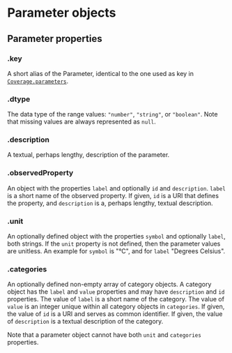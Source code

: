 # Parameter objects

## Parameter properties

### .key

A short alias of the Parameter, identical to the one used as key in [`Coverage.parameters`](Coverage.md#parameters).

### .dtype

The data type of the range values: `"number"`, `"string"`, or `"boolean"`. Note that missing values are always represented as `null`.

### .description

A textual, perhaps lengthy, description of the parameter.

### .observedProperty

An object with the properties `label` and optionally `id` and `description`. `label` is a short name of the observed property. If given, `id` is a URI that defines the property, and `description` is a, perhaps lengthy, textual description.

### .unit

An optionally defined object with the properties `symbol` and optionally `label`, both strings. If the `unit` property is not defined, then the parameter values are unitless. An example for `symbol` is "°C", and for `label` "Degrees Celsius".

### .categories

An optionally defined non-empty array of category objects. A category object has the `label` and `value` properties and may have `description` and `id` properties. The value of `label` is a short name of the category. The value of `value` is an integer unique within all category objects in `categories`. If given, the value of `id` is a URI and serves as common identifier. If given, the value of `description` is a textual description of the category.

Note that a parameter object cannot have both `unit` and `categories` properties.
